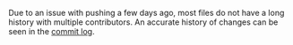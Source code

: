 Due to an issue with pushing a few days ago, most files do not have a long history with multiple contributors. An accurate history of changes can be seen in the [commit log](https://github.com/MichaelJHarvey/bytemeproject/commits/master).
